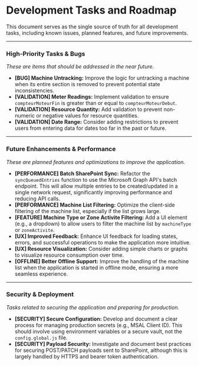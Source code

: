 # Development Tasks and Roadmap

This document serves as the single source of truth for all development tasks, including known issues, planned features, and future improvements.

---

### High-Priority Tasks & Bugs
*These are items that should be addressed in the near future.*

- **[BUG] Machine Untracking:** Improve the logic for untracking a machine when its entire section is removed to prevent potential state inconsistencies.
- **[VALIDATION] Meter Readings:** Implement validation to ensure `compteurMoteurFin` is greater than or equal to `compteurMoteurDebut`.
- **[VALIDATION] Resource Quantity:** Add validation to prevent non-numeric or negative values for resource quantities.
- **[VALIDATION] Date Range:** Consider adding restrictions to prevent users from entering data for dates too far in the past or future.

---

### Future Enhancements & Performance
*These are planned features and optimizations to improve the application.*

- **[PERFORMANCE] Batch SharePoint Sync:** Refactor the `syncQueuedEntries` function to use the Microsoft Graph API's batch endpoint. This will allow multiple entries to be created/updated in a single network request, significantly improving performance and reducing API calls.
- **[PERFORMANCE] Machine List Filtering:** Optimize the client-side filtering of the machine list, especially if the list grows large.
- **[FEATURE] Machine Type or Zone Activite Filtering:** Add a UI element (e.g., a dropdown) to allow users to filter the machine list by `machineType` or `zoneActivite`.
- **[UX] Improved Feedback:** Enhance UI feedback for loading states, errors, and successful operations to make the application more intuitive.
- **[UX] Resource Visualization:** Consider adding simple charts or graphs to visualize resource consumption over time.
- **[OFFLINE] Better Offline Support:** Improve the handling of the machine list when the application is started in offline mode, ensuring a more seamless experience.

---

### Security & Deployment
*Tasks related to securing the application and preparing for production.*

- **[SECURITY] Secure Configuration:** Develop and document a clear process for managing production secrets (e.g., MSAL Client ID). This should involve using environment variables or a secure vault, not the `config.global.js` file.
- **[SECURITY] Payload Security:** Investigate and document best practices for securing POST/PATCH payloads sent to SharePoint, although this is largely handled by HTTPS and bearer token authentication.
